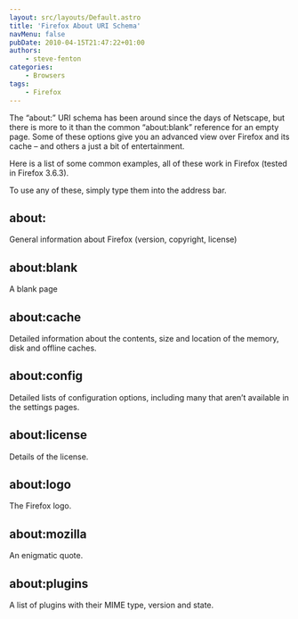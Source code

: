 ```yaml
---
layout: src/layouts/Default.astro
title: 'Firefox About URI Schema'
navMenu: false
pubDate: 2010-04-15T21:47:22+01:00
authors:
    - steve-fenton
categories:
    - Browsers
tags:
    - Firefox
---
```


The “about:” URI schema has been around since the days of Netscape, but there is more to it than the common “about:blank” reference for an empty page. Some of these options give you an advanced view over Firefox and its cache – and others a just a bit of entertainment.

Here is a list of some common examples, all of these work in Firefox (tested in Firefox 3.6.3).

To use any of these, simply type them into the address bar.

## about:

General information about Firefox (version, copyright, license)

## about:blank

A blank page

## about:cache

Detailed information about the contents, size and location of the memory, disk and offline caches.

## about:config

Detailed lists of configuration options, including many that aren’t available in the settings pages.

## about:license

Details of the license.

## about:logo

The Firefox logo.

## about:mozilla

An enigmatic quote.

## about:plugins

A list of plugins with their MIME type, version and state.